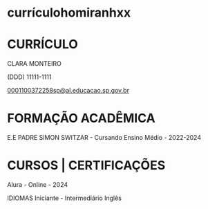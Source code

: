 # currículohomiranhxx

# CURRÍCULO 

CLARA MONTEIRO

(DDD) 11111-1111

0001100372258sp@al.educacao.sp.gov.br




# FORMAÇÃO ACADÊMICA

E.E PADRE SIMON SWITZAR - Cursando Ensino Médio - 2022-2024


# CURSOS | CERTIFICAÇÕES

Alura - Online - 2024

IDIOMAS
Iniciante - Intermediário
Inglês 
